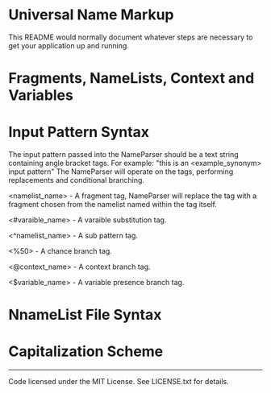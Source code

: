# Universal Name Markup #

This README would normally document whatever steps are necessary to get your application up and running.


# Fragments, NameLists, Context and Variables #

# Input Pattern Syntax #

The input pattern passed into the NameParser should be a text string containing angle bracket tags. For example: "this is an <example_synonym> input pattern" The NameParser will operate on the tags, performing replacements and conditional branching.

<namelist_name> - A fragment tag, NameParser will replace the tag with a fragment chosen from the namelist named within the tag itself.

<#varaible_name> - A varaible substitution tag.

<^namelist_name> - A sub pattern tag.

<%50> - A chance branch tag.

<@context_name> - A context branch tag.

<$variable_name> - A variable presence branch tag.

# NnameList File Syntax # 

# Capitalization Scheme #


--------------------------------------------

Code licensed under the MIT License. See LICENSE.txt for details.